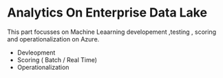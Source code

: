 # Analytics On Enterprise Data Lake

This part focusses on Machine Leaarning developement ,testing  , scoring and operationalization on Azure.

- Devleopment 
- Scoring ( Batch / Real Time)
- Operationalization


